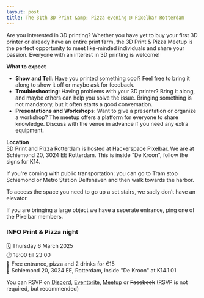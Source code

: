 ```yaml
---
layout: post
title: The 31th 3D Print &amp; Pizza evening @ Pixelbar Rotterdam
---
```


Are you interested in 3D printing? Whether you have yet to buy your first 3D printer or already have an entire print farm, the 3D Print & Pizza Meetup is the perfect opportunity to meet like-minded individuals and share your passion. Everyone with an interest in 3D printing is welcome!

**What to expect**
- **Show and Tell**: Have you printed something cool? Feel free to bring it along to show it off or maybe ask for feedback.
- **Troubleshooting**: Having problems with your 3D printer? Bring it along, and maybe others can help you solve the issue. Bringing something is not mandatory, but it often starts a good conversation.
- **Presentations and Workshops**: Want to give a presentation or organize a workshop? The meetup offers a platform for everyone to share knowledge. Discuss with the venue in advance if you need any extra equipment.

**Location**  
3D Print and Pizza Rotterdam is hosted at Hackerspace Pixelbar. We are at Schiemond 20, 3024 EE Rotterdam. This is inside "De Kroon", follow the signs for K14.

If you're coming with public transportation: you can go to Tram stop Schiemond or Metro Station Delfshaven and then walk towards the harbor.

To access the space you need to go up a set stairs, we sadly don’t have an elevator.

If you are bringing a large object we have a seperate entrance, ping one of the Pixelbar members.

### **INFO Print &amp; Pizza night**<br>
🗓 Thursday 6 March 2025<br>
🕛 18:00 till 23:00<br>
💸 Free entrance, pizza and 2 drinks for €15<br>
📍 Schiemond 20, 3024 EE, Rotterdam, inside "De Kroon" at K14.1.01<br> 

You can RSVP on [Discord](https://discord.gg/tqTZJYZ2gm?event=1341866932986708040), [Eventbrite](https://www.eventbrite.nl/e/3d-print-pizza-meetup-pixelbar-rotterdam-tickets-1254978086239), [Meetup](https://www.meetup.com/3d-print-pizza/events/306201296/) or ~~Facebook~~ (RSVP is not required, but recommended)